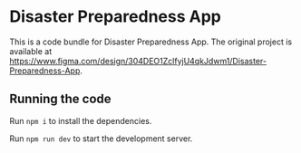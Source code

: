 
  # Disaster Preparedness App

  This is a code bundle for Disaster Preparedness App. The original project is available at https://www.figma.com/design/304DEO1ZclfyjU4qkJdwm1/Disaster-Preparedness-App.

  ## Running the code

  Run `npm i` to install the dependencies.

  Run `npm run dev` to start the development server.
  